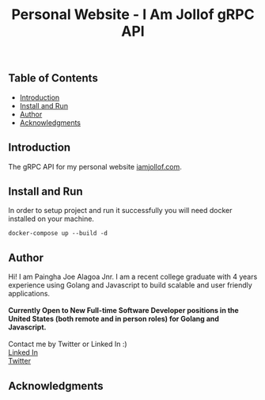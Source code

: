 <h1 align="center"> Personal Website - I Am Jollof gRPC API </h1> <br>

## Table of Contents

- [Introduction](#introduction)
- [Install and Run](#install-run)
- [Author](#author)
- [Acknowledgments](#acknowledgments)

## Introduction

The gRPC API for my personal website [iamjollof.com](https://iamjollof.com).

## Install and Run

In order to setup project and run it successfully you will need docker installed on your machine.

```
docker-compose up --build -d
```

## Author

Hi! I am Paingha Joe Alagoa Jnr. I am a recent college graduate with 4 years experience using Golang and Javascript to build scalable and user friendly applications.
<br/>
<br />
<strong>Currently Open to New Full-time Software Developer positions in the United States (both remote and in person roles) for Golang and Javascript. </strong>
<br />
<br />
Contact me by Twitter or Linked In :)
<br/>
[Linked In](https://www.linkedin.com/in/paingha-alagoa-joe/)
<br />
[Twitter](https://twitter.com/painghajnr)

## Acknowledgments

